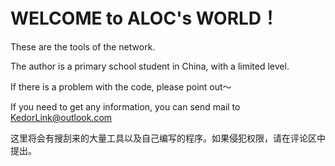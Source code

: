 # WELCOME to ALOC's WORLD！

These are the tools of the network.

The author is a primary school student in China, with a limited level. 

If there is a problem with the code, please point out～

If you need to get any information, you can send mail to KedorLink@outlook.com

这里将会有搜刮来的大量工具以及自己编写的程序。如果侵犯权限，请在评论区中提出。


